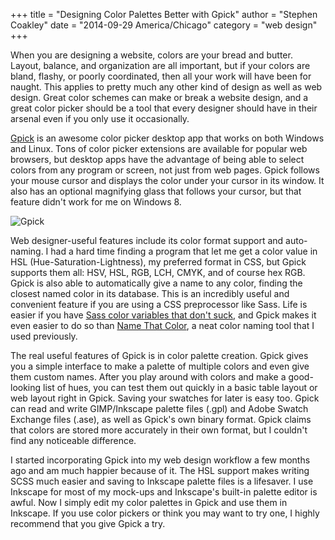 +++
title = "Designing Color Palettes Better with Gpick"
author = "Stephen Coakley"
date = "2014-09-29 America/Chicago"
category = "web design"
+++

When you are designing a website, colors are your bread and butter. Layout, balance, and organization are all important, but if your colors are bland, flashy, or poorly coordinated, then all your work will have been for naught. This applies to pretty much any other kind of design as well as web design. Great color schemes can make or break a website design, and a great color picker should be a tool that every designer should have in their arsenal even if you only use it occasionally.

[Gpick](https://code.google.com/p/gpick/) is an awesome color picker desktop app that works on both Windows and Linux. Tons of color picker extensions are available for popular web browsers, but desktop apps have the advantage of being able to select colors from any program or screen, not just from web pages. Gpick follows your mouse cursor and displays the color under your cursor in its window. It also has an optional magnifying glass that follows your cursor, but that feature didn't work for me on Windows 8.

![Gpick](/content/images/2014-09-29-gpick.png)

Web designer-useful features include its color format support and auto-naming. I had a hard time finding a program that let me get a color value in HSL (Hue-Saturation-Lightness), my preferred format in CSS, but Gpick supports them all: HSV, HSL, RGB, LCH, CMYK, and of course hex RGB. Gpick is also able to automatically give a name to any color, finding the closest named color in its database. This is an incredibly useful and convenient feature if you are using a CSS preprocessor like Sass. Life is easier if you have [Sass color variables that don't suck](http://davidwalsh.name/sass-color-variables-dont-suck), and Gpick makes it even easier to do so than [Name That Color](http://chir.ag/projects/name-that-color), a neat color naming tool that I used previously.

The real useful features of Gpick is in color palette creation. Gpick gives you a simple interface to make a palette of multiple colors and even give them custom names. After you play around with colors and make a good-looking list of hues, you can test them out quickly in a basic table layout or web layout right in Gpick. Saving your swatches for later is easy too. Gpick can read and write GIMP/Inkscape palette files (.gpl) and Adobe Swatch Exchange files (.ase), as well as Gpick's own binary format. Gpick claims that colors are stored more accurately in their own format, but I couldn't find any noticeable difference.

I started incorporating Gpick into my web design workflow a few months ago and am much happier because of it. The HSL support makes writing SCSS much easier and saving to Inkscape palette files is a lifesaver. I use Inkscape for most of my mock-ups and Inkscape's built-in palette editor is awful. Now I simply edit my color palettes in Gpick and use them in Inkscape. If you use color pickers or think you may want to try one, I highly recommend that you give Gpick a try.
